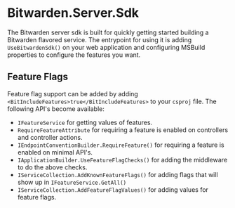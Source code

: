 # Bitwarden.Server.Sdk

The Bitwarden server sdk is built for quickly getting started building
a Bitwarden flavored service. The entrypoint for using it is adding `UseBitwardenSdk()`
on your web application and configuring MSBuild properties to configure the features you
want.

## Feature Flags

Feature flag support can be added by adding `<BitIncludeFeatures>true</BitIncludeFeatures>` to
your `csproj` file. The following API's become available:

- `IFeatureService` for getting values of features.
- `RequireFeatureAttribute` for requiring a feature is enabled on controllers and controller actions.
- `IEndpointConventionBuilder.RequireFeature()` for requiring a feature is enabled on minimal API's.
- `IApplicationBuilder.UseFeatureFlagChecks()` for adding the middleware to do the above checks.
- `IServiceCollection.AddKnownFeatureFlags()` for adding flags that will show up in `IFeatureService.GetAll()`
- `IServiceCollection.AddFeatureFlagValues()` for adding values for feature flags.
